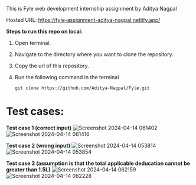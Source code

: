 This is Fyle web development internship assignment by Aditya Nagpal

Hosted URL: https://fyle-assignment-aditya-nagpal.netlify.app/

**Steps to run this repo on local:**

1) Open terminal.
2) Navigate to the directory where you want to clone the repository.
3) Copy the url of this repository.
4) Run the following command in the terminal

       git clone https://github.com/Aditya-Nagpal/Fyle.git

# Test cases:

**Test case 1 (correct input)** 
![Screenshot 2024-04-14 061402](https://github.com/Aditya-Nagpal/Fyle/assets/129841385/a9d3e49d-c44b-40ac-863c-fd6f2b195802)
![Screenshot 2024-04-14 061416](https://github.com/Aditya-Nagpal/Fyle/assets/129841385/5c739dbb-6067-4473-827f-5c7992346156)

**Test case 2 (wrong input)** 
![Screenshot 2024-04-14 053814](https://github.com/Aditya-Nagpal/Fyle/assets/129841385/4a216bff-fcba-4f09-a474-3eee5346c657)
![Screenshot 2024-04-14 053854](https://github.com/Aditya-Nagpal/Fyle/assets/129841385/a0460c95-5bb2-4707-a541-15029d628349)

**Test case 3 (assumption is that the total applicable deducation cannot be greater than 1.5L)** 
![Screenshot 2024-04-14 062159](https://github.com/Aditya-Nagpal/Fyle/assets/129841385/bfd3da20-f9bd-4ecd-b36b-2981163f1017)
![Screenshot 2024-04-14 062228](https://github.com/Aditya-Nagpal/Fyle/assets/129841385/cccb40f6-9112-42a1-92f8-853adf0e7f8e)

